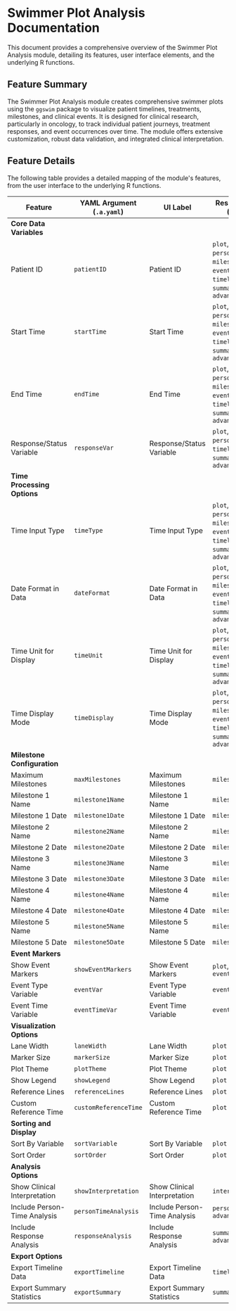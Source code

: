 # Swimmer Plot Analysis Documentation

This document provides a comprehensive overview of the Swimmer Plot Analysis module, detailing its features, user interface elements, and the underlying R functions.

## Feature Summary

The Swimmer Plot Analysis module creates comprehensive swimmer plots using the `ggswim` package to visualize patient timelines, treatments, milestones, and clinical events. It is designed for clinical research, particularly in oncology, to track individual patient journeys, treatment responses, and event occurrences over time. The module offers extensive customization, robust data validation, and integrated clinical interpretation.

## Feature Details

The following table provides a detailed mapping of the module's features, from the user interface to the underlying R functions.

| Feature                          | YAML Argument (`.a.yaml`)      | UI Label                               | Results Section (`.r.yaml`)         | R Function (`.b.R`)                  |
| -------------------------------- | ------------------------------ | -------------------------------------- | ----------------------------------- | ------------------------------------ |
| **Core Data Variables**          |                                |                                        |                                     |                                      |
| Patient ID                       | `patientID`                    | Patient ID                             | `plot`, `summary`, `personTimeTable`, `milestoneTable`, `eventMarkerTable`, `timelineData`, `summaryData`, `advancedMetrics` | `.validateAndProcessData`, `.processMilestones`, `.processOngoingStatus`, `.processEventMarkers`, `.calculateSummaryStats`, `.generateClinicalInterpretation` |
| Start Time                       | `startTime`                    | Start Time                             | `plot`, `summary`, `personTimeTable`, `milestoneTable`, `eventMarkerTable`, `timelineData`, `summaryData`, `advancedMetrics` | `.validateAndProcessData`, `.processMilestones`, `.processOngoingStatus`, `.processEventMarkers`, `.calculateSummaryStats`, `.generateClinicalInterpretation` |
| End Time                         | `endTime`                      | End Time                               | `plot`, `summary`, `personTimeTable`, `milestoneTable`, `eventMarkerTable`, `timelineData`, `summaryData`, `advancedMetrics` | `.validateAndProcessData`, `.processMilestones`, `.processOngoingStatus`, `.processEventMarkers`, `.calculateSummaryStats`, `.generateClinicalInterpretation` |
| Response/Status Variable         | `responseVar`                  | Response/Status Variable               | `plot`, `summary`, `personTimeTable`, `timelineData`, `summaryData`, `advancedMetrics` | `.validateAndProcessData`, `.calculateSummaryStats`, `.generateClinicalInterpretation` |
| **Time Processing Options**      |                                |                                        |                                     |                                      |
| Time Input Type                  | `timeType`                     | Time Input Type                        | `plot`, `summary`, `personTimeTable`, `milestoneTable`, `eventMarkerTable`, `timelineData`, `summaryData`, `advancedMetrics` | `.validateAndProcessData`, `.processMilestones`, `.processEventMarkers` |
| Date Format in Data              | `dateFormat`                   | Date Format in Data                    | `plot`, `summary`, `personTimeTable`, `milestoneTable`, `eventMarkerTable`, `timelineData`, `summaryData`, `advancedMetrics` | `.parseDates`, `.validateAndProcessData`, `.processMilestones`, `.processEventMarkers` |
| Time Unit for Display            | `timeUnit`                     | Time Unit for Display                  | `plot`, `summary`, `personTimeTable`, `milestoneTable`, `eventMarkerTable`, `timelineData`, `summaryData`, `advancedMetrics` | `.validateAndProcessData`, `.processMilestones`, `.processEventMarkers`, `.calculateSummaryStats`, `.generateClinicalInterpretation` |
| Time Display Mode                | `timeDisplay`                  | Time Display Mode                      | `plot`, `summary`, `personTimeTable`, `milestoneTable`, `eventMarkerTable`, `timelineData`, `summaryData`, `advancedMetrics` | `.validateAndProcessData`, `.processMilestones`, `.processEventMarkers` |
| **Milestone Configuration**      |                                |                                        |                                     |                                      |
| Maximum Milestones               | `maxMilestones`                | Maximum Milestones                     | `milestoneTable`                    | `.processMilestones`                 |
| Milestone 1 Name                 | `milestone1Name`               | Milestone 1 Name                       | `milestoneTable`                    | `.processMilestones`                 |
| Milestone 1 Date                 | `milestone1Date`               | Milestone 1 Date                       | `milestoneTable`                    | `.processMilestones`                 |
| Milestone 2 Name                 | `milestone2Name`               | Milestone 2 Name                       | `milestoneTable`                    | `.processMilestones`                 |
| Milestone 2 Date                 | `milestone2Date`               | Milestone 2 Date                       | `milestoneTable`                    | `.processMilestones`                 |
| Milestone 3 Name                 | `milestone3Name`               | Milestone 3 Name                       | `milestoneTable`                    | `.processMilestones`                 |
| Milestone 3 Date                 | `milestone3Date`               | Milestone 3 Date                       | `milestoneTable`                    | `.processMilestones`                 |
| Milestone 4 Name                 | `milestone4Name`               | Milestone 4 Name                       | `milestoneTable`                    | `.processMilestones`                 |
| Milestone 4 Date                 | `milestone4Date`               | Milestone 4 Date                       | `milestoneTable`                    | `.processMilestones`                 |
| Milestone 5 Name                 | `milestone5Name`               | Milestone 5 Name                       | `milestoneTable`                    | `.processMilestones`                 |
| Milestone 5 Date                 | `milestone5Date`               | Milestone 5 Date                       | `milestoneTable`                    | `.processMilestones`                 |
| **Event Markers**                |                                |                                        |                                     |                                      |
| Show Event Markers               | `showEventMarkers`             | Show Event Markers                     | `plot`, `eventMarkerTable`          | `.processEventMarkers`               |
| Event Type Variable              | `eventVar`                     | Event Type Variable                    | `eventMarkerTable`                  | `.processEventMarkers`               |
| Event Time Variable              | `eventTimeVar`                 | Event Time Variable                    | `eventMarkerTable`                  | `.processEventMarkers`               |
| **Visualization Options**        |                                |                                        |                                     |                                      |
| Lane Width                       | `laneWidth`                    | Lane Width                             | `plot`                              | `.createGgswimPlot`                  |
| Marker Size                      | `markerSize`                   | Marker Size                            | `plot`                              | `.createGgswimPlot`                  |
| Plot Theme                       | `plotTheme`                    | Plot Theme                             | `plot`                              | `.createGgswimPlot`                  |
| Show Legend                      | `showLegend`                   | Show Legend                            | `plot`                              | `.createGgswimPlot`                  |
| Reference Lines                  | `referenceLines`               | Reference Lines                        | `plot`                              | `.addReferenceLines`                 |
| Custom Reference Time            | `customReferenceTime`          | Custom Reference Time                  | `plot`                              | `.addReferenceLines`                 |
| **Sorting and Display**          |                                |                                        |                                     |                                      |
| Sort By Variable                 | `sortVariable`                 | Sort By Variable                       | `plot`                              | Not implemented in `.b.R`            |
| Sort Order                       | `sortOrder`                    | Sort Order                             | `plot`                              | Not implemented in `.b.R`            |
| **Analysis Options**             |                                |                                        |                                     |                                      |
| Show Clinical Interpretation     | `showInterpretation`           | Show Clinical Interpretation           | `interpretation`                    | `.generateInterpretationOutput`      |
| Include Person-Time Analysis     | `personTimeAnalysis`           | Include Person-Time Analysis           | `personTimeTable`, `advancedMetrics`| `.calculateSummaryStats`, `.generateClinicalInterpretation` |
| Include Response Analysis        | `responseAnalysis`             | Include Response Analysis              | `summary`, `advancedMetrics`        | `.calculateSummaryStats`, `.generateClinicalInterpretation` |
| **Export Options**               |                                |                                        |                                     |                                      |
| Export Timeline Data             | `exportTimeline`               | Export Timeline Data                   | `timelineData`                      | `.exportResults`                     |
| Export Summary Statistics        | `exportSummary`                | Export Summary Statistics              | `summaryData`                       | `.exportResults`                     |
